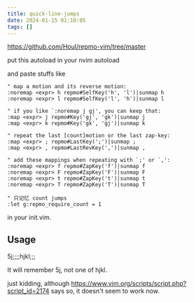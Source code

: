 ```yaml
---
title: quick-line-jumps
date: 2024-01-15 01:10:05
tags: []
---
```

https://github.com/Houl/repmo-vim/tree/master

put this autoload in your nvim autoload

and paste stuffs like

```vim
" map a motion and its reverse motion:
:noremap <expr> h repmo#SelfKey('h', 'l')|sunmap h
:noremap <expr> l repmo#SelfKey('l', 'h')|sunmap l

" if you like `:noremap j gj', you can keep that:
:map <expr> j repmo#Key('gj', 'gk')|sunmap j
:map <expr> k repmo#Key('gk', 'gj')|sunmap k

" repeat the last [count]motion or the last zap-key:
:map <expr> ; repmo#LastKey(';')|sunmap ;
:map <expr> , repmo#LastRevKey(',')|sunmap ,

" add these mappings when repeating with `;' or `,':
:noremap <expr> f repmo#ZapKey('f')|sunmap f
:noremap <expr> F repmo#ZapKey('F')|sunmap F
:noremap <expr> t repmo#ZapKey('t')|sunmap t
:noremap <expr> T repmo#ZapKey('T')|sunmap T

" 只记忆 count jumps
:let g:repmo_require_count = 1
```

in your init.vim.

## Usage

5j;;;;hjkl;;;

It will remember 5j, not one of hjkl.

just kidding, although https://www.vim.org/scripts/script.php?script_id=2174 says so, it doesn't seem to work now.


